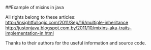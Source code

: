 ##Example of mixins in java

All rights belong to these articles:  
http://insightfullogic.com/2011/Sep/16/multiple-inheritance   
http://justonjava.blogspot.com.by/2011/10/mixins-aka-traits-implementation-in.html

Thanks to their authors for the useful information and source code.
